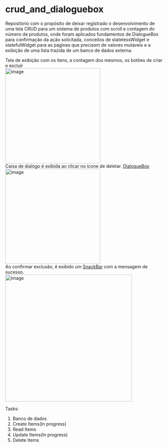 # crud_and_dialoguebox
 
Repositório com o propósito de deixar registrado o desenvolvimento de uma tela CRUD para um sistema de produtos com scroll e contagem do número de produtos, onde foram aplicados fundamentos de DialogueBox para confirmação da ação solicitada, conceitos de statelessWidget e statefulWidget para as páginas que precisem de valores mutáveis e a exibição de uma lista trazida de um banco de dados externa.

Tela de exibição com os itens, a contagem dos mesmos, os botões de criar e excluir<br>
<img width="300" alt="image" src="https://user-images.githubusercontent.com/93293231/162997513-7ac1930b-29c4-4d91-8d54-968545f14a2d.png">
<br>
Caixa de dialógo é exibida ao clicar no ícone de deletar. [DialogueBox](https://github.com/MarcusWeil/crud_and_dialoguebox/blob/main/lib/main.dart#L217)<br>
<img width="300" alt="image" src="https://user-images.githubusercontent.com/93293231/162858085-ab508fa8-dc6a-4564-836a-bfad10507a54.png">
<br>
Ao confirmar exclusão, é exibido um [SnackBar](https://github.com/MarcusWeil/crud_and_dialoguebox/blob/main/lib/components/show_snackbar.dart) com a mensagem de sucesso.<br>
<img width="400" alt="image" src="https://user-images.githubusercontent.com/93293231/162859054-55033aa6-107e-48af-9a68-76d58148b6d3.png">

Tasks:
<ol>
 <li>Banco de dados</li>
 <li>Create Items(In progress)</li>
 <li>Read Items</li>
 <li>Update Items(In progress)</li>
 <li>Delete Items</li>
 </ol>
